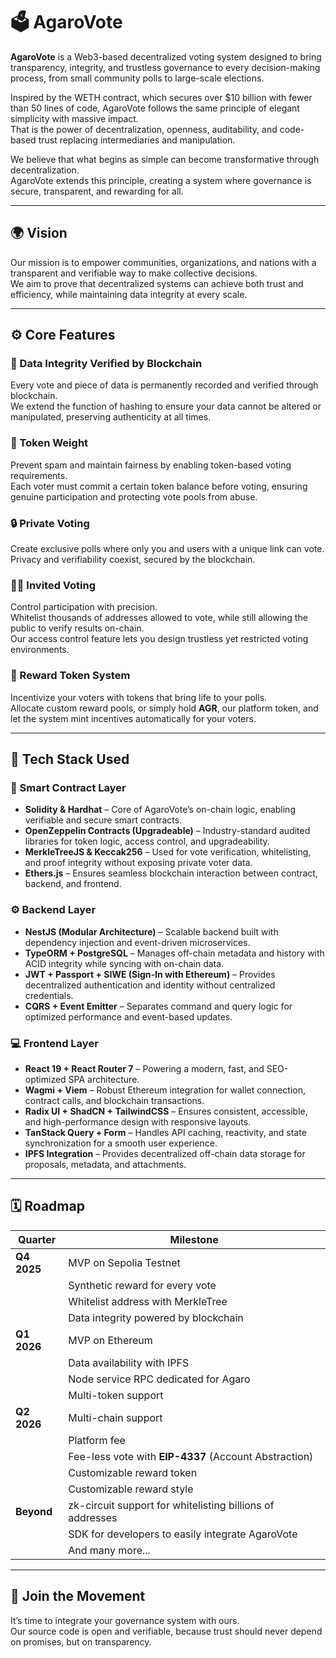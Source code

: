 # 🗳️ AgaroVote

**AgaroVote** is a Web3-based decentralized voting system designed to bring transparency, integrity, and trustless governance to every decision-making process, from small community polls to large-scale elections.

Inspired by the WETH contract, which secures over $10 billion with fewer than 50 lines of code, AgaroVote follows the same principle of elegant simplicity with massive impact.  
That is the power of decentralization, openness, auditability, and code-based trust replacing intermediaries and manipulation.

We believe that what begins as simple can become transformative through decentralization.  
AgaroVote extends this principle, creating a system where governance is secure, transparent, and rewarding for all.

---

## 🌍 Vision

Our mission is to empower communities, organizations, and nations with a transparent and verifiable way to make collective decisions.  
We aim to prove that decentralized systems can achieve both trust and efficiency, while maintaining data integrity at every scale.

---

## ⚙️ Core Features

### 🧾 Data Integrity Verified by Blockchain
Every vote and piece of data is permanently recorded and verified through blockchain.  
We extend the function of hashing to ensure your data cannot be altered or manipulated, preserving authenticity at all times.

### 💠 Token Weight
Prevent spam and maintain fairness by enabling token-based voting requirements.  
Each voter must commit a certain token balance before voting, ensuring genuine participation and protecting vote pools from abuse.

### 🔒 Private Voting
Create exclusive polls where only you and users with a unique link can vote.  
Privacy and verifiability coexist, secured by the blockchain.

### 🧑‍💻 Invited Voting
Control participation with precision.  
Whitelist thousands of addresses allowed to vote, while still allowing the public to verify results on-chain.  
Our access control feature lets you design trustless yet restricted voting environments.

### 🎁 Reward Token System
Incentivize your voters with tokens that bring life to your polls.  
Allocate custom reward pools, or simply hold **AGR**, our platform token, and let the system mint incentives automatically for your voters.

---

## 🧱 Tech Stack Used

### 🔗 Smart Contract Layer
- **Solidity & Hardhat** – Core of AgaroVote’s on-chain logic, enabling verifiable and secure smart contracts.  
- **OpenZeppelin Contracts (Upgradeable)** – Industry-standard audited libraries for token logic, access control, and upgradeability.  
- **MerkleTreeJS & Keccak256** – Used for vote verification, whitelisting, and proof integrity without exposing private voter data.  
- **Ethers.js** – Ensures seamless blockchain interaction between contract, backend, and frontend.

### ⚙️ Backend Layer
- **NestJS (Modular Architecture)** – Scalable backend built with dependency injection and event-driven microservices.  
- **TypeORM + PostgreSQL** – Manages off-chain metadata and history with ACID integrity while syncing with on-chain data.  
- **JWT + Passport + SIWE (Sign-In with Ethereum)** – Provides decentralized authentication and identity without centralized credentials.  
- **CQRS + Event Emitter** – Separates command and query logic for optimized performance and event-based updates.

### 💻 Frontend Layer
- **React 19 + React Router 7** – Powering a modern, fast, and SEO-optimized SPA architecture.  
- **Wagmi + Viem** – Robust Ethereum integration for wallet connection, contract calls, and blockchain transactions.  
- **Radix UI + ShadCN + TailwindCSS** – Ensures consistent, accessible, and high-performance design with responsive layouts.  
- **TanStack Query + Form** – Handles API caching, reactivity, and state synchronization for a smooth user experience.  
- **IPFS Integration** – Provides decentralized off-chain data storage for proposals, metadata, and attachments.

---

## 🗓️ Roadmap

| Quarter | Milestone |
|----------|------------|
| **Q4 2025** | MVP on Sepolia Testnet |
| | Synthetic reward for every vote |
| | Whitelist address with MerkleTree |
| | Data integrity powered by blockchain |
| **Q1 2026** | MVP on Ethereum |
| | Data availability with IPFS |
| | Node service RPC dedicated for Agaro |
| | Multi-token support |
| **Q2 2026** | Multi-chain support |
| | Platform fee |
| | Fee-less vote with **EIP-4337** (Account Abstraction) |
| | Customizable reward token |
| | Customizable reward style |
| **Beyond** | zk-circuit support for whitelisting billions of addresses |
| | SDK for developers to easily integrate AgaroVote |
| | And many more... |

---

## 🤝 Join the Movement

It’s time to integrate your governance system with ours.  
Our source code is open and verifiable, because trust should never depend on promises, but on transparency.
